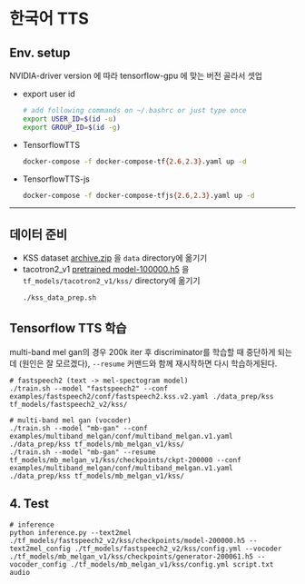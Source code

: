 # 한국어 TTS 


## Env. setup 

NVIDIA-driver version 에 따라 tensorflow-gpu 에 맞는 버전 골라서 셋업  

- export user id
    ```bash
    # add following commands on ~/.bashrc or just type once
    export USER_ID=$(id -u) 
    export GROUP_ID=$(id -g)
    ```
- TensorflowTTS

    ```bash
    docker-compose -f docker-compose-tf{2.6,2.3}.yaml up -d
    ```
- TensorflowTTS-js
    ```bash
    docker-compose -f docker-compose-tfjs{2.6,2.3}.yaml up -d
    ```

---
## 데이터 준비
- KSS dataset [archive.zip](https://www.kaggle.com/bryanpark/korean-single-speaker-speech-dataset) 을 `data` directory에 옮기기
- tacotron2_v1 [pretrained model-100000.h5](https://drive.google.com/drive/folders/1WMBe01BBnYf3sOxMhbvnF2CUHaRTpBXJ) 을 `tf_models/tacotron2_v1/kss/` directory에 옮기기
    ```bash
    ./kss_data_prep.sh
    ```

## Tensorflow TTS 학습
multi-band mel gan의 경우 200k iter 후 discriminator를 학습할 때 중단하게 되는데 (원인은 잘 모르겠다), `--resume` 커맨드와 함께 재시작하면 다시 학습하게된다.
```
# fastspeech2 (text -> mel-spectogram model)
./train.sh --model "fastspeech2" --conf examples/fastspeech2/conf/fastspeech2.kss.v2.yaml ./data_prep/kss tf_models/fastspeech2_v2/kss/

# multi-band mel gan (vocoder)
./train.sh --model "mb-gan" --conf examples/multiband_melgan/conf/multiband_melgan.v1.yaml ./data_prep/kss tf_models/mb_melgan_v1/kss/
./train.sh --model "mb-gan" --resume tf_models/mb_melgan_v1/kss/checkpoints/ckpt-200000 --conf examples/multiband_melgan/conf/multiband_melgan.v1.yaml ./data_prep/kss tf_models/mb_melgan_v1/kss/

```

## 4. Test
```
# inference
python inference.py --text2mel ./tf_models/fastspeech2_v2/kss/checkpoints/model-200000.h5 --text2mel_config ./tf_models/fastspeech2_v2/kss/config.yml --vocoder ./tf_models/mb_melgan_v1/kss/checkpoints/generator-200061.h5 --vocoder_config ./tf_models/mb_melgan_v1/kss/config.yml script.txt audio
```
